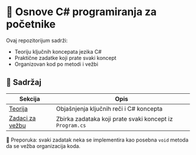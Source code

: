 # 📘 Osnove C# programiranja za početnike

Ovaj repozitorijum sadrži:

- Teoriju ključnih koncepata jezika C#
- Praktične zadatke koji prate svaki koncept
- Organizovan kod po metodi i vežbi

## 📄 Sadržaj

| Sekcija | Opis |
|--------|------|
| [Teorija](README-teorija.md) | Objašnjenja ključnih reči i C# koncepta |
| [Zadaci za vežbu](README-zadaci.md) | Zbirka zadataka koji prate svaki koncept iz `Program.cs` |

🎯 Preporuka: svaki zadatak neka se implementira kao posebna `void` metoda da se vežba organizacija koda.

